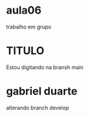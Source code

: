 # aula06
trabalho em grupo

# TITULO
Estou digitando na bransh main 

# gabriel duarte
alterando branch develop